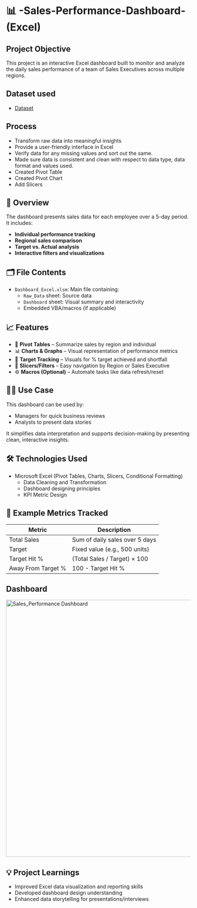 # 📊 -Sales-Performance-Dashboard-(Excel)
## Project Objective
This project is an interactive Excel dashboard built to monitor and analyze the daily sales performance of a team of Sales Executives across multiple regions.

## Dataset used
- <a href="https://github.com/amolghodake1714/-Sales-Performance-Dashboard-Excel-/blob/main/Sales_Performance.xlsx">Dataset</a>

## Process
- Transform raw data into meaningful insights
- Provide a user-friendly interface in Excel
- Verify data for any missing values and sort out the same.
- Made sure data is consistent and clean with respect to data type, data format and values used.
- Created Pivot Table
- Created Pivot Chart
- Add Slicers
  

## 📁 Overview

The dashboard presents sales data for each employee over a 5-day period. It includes:

- **Individual performance tracking**
- **Regional sales comparison**
- **Target vs. Actual analysis**
- **Interactive filters and visualizations**


## 🗂️ File Contents

- `Dashboard_Excel.xlsm`: Main file containing:
  - `Raw_Data` sheet: Source data
  - `Dashboard` sheet: Visual summary and interactivity
  - Embedded VBA/macros (if applicable)


## 📈 Features

- 📌 **Pivot Tables** – Summarize sales by region and individual
- 📊 **Charts & Graphs** – Visual representation of performance metrics
- 🎯 **Target Tracking** – Visuals for % target achieved and shortfall
- 🧩 **Slicers/Filters** – Easy navigation by Region or Sales Executive
- ⚙️ **Macros (Optional)** – Automate tasks like data refresh/reset



## 🧑‍💼 Use Case
This dashboard can be used by:
- Managers for quick business reviews
- Analysts to present data stories

It simplifies data interpretation and supports decision-making by presenting clean, interactive insights.


## 🛠️ Technologies Used

- Microsoft Excel (Pivot Tables, Charts, Slicers, Conditional Formatting)
  - Data Cleaning and Transformation
  - Dashboard designing principles
  - KPI Metric Design 


## 📌 Example Metrics Tracked

| Metric             | Description                              |
|--------------------|------------------------------------------|
| Total Sales        | Sum of daily sales over 5 days           |
| Target             | Fixed value (e.g., 500 units)            |
| Target Hit %       | (Total Sales / Target) × 100             |
| Away From Target % | 100 - Target Hit %                       |



## Dashboard 
<img width="701" alt="Sales_Performance Dashboard" src="https://github.com/user-attachments/assets/bb8a0779-fc69-4b50-9dfc-b083d55f9f23" />


## 💡 Project Learnings
- Improved Excel data visualization and reporting skills
- Developed dashboard design understanding
- Enhanced data storytelling for presentations/interviews
